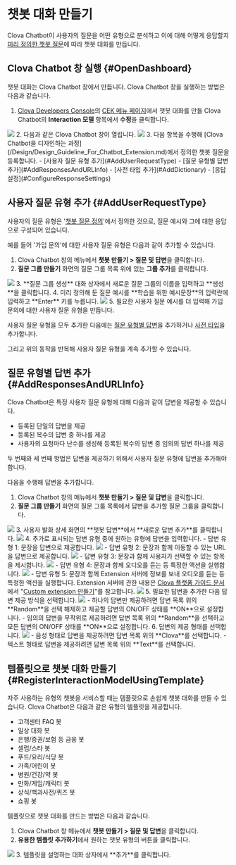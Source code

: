 # 챗봇 대화 만들기

Clova Chatbot이 사용자의 질문을 어떤 유형으로 분석하고 이에 대해 어떻게 응답할지 [미리 정의한 챗봇 질문](/Design/Design_Guideline_For_Chatbot_Extension.md#DefineInteractionModel)에 따라 챗봇 대화를 만듭니다.

## Clova Chatbot 창 실행 {#OpenDashboard}

챗봇 대화는 Clova Chatbot 창에서 만듭니다. Clova Chatbot 창을 실행하는 방법은 다음과 같습니다.

1. <a href="https://developers.naver.com/console/clova/" target="_blank">Clova Developers Console</a>의 <a href="https://developers.naver.com/console/clova/cek/#/list" target="_blank">CEK 메뉴 페이지</a>에서 챗봇 대화를 만들 Clova Chatbot의 **Interaction 모델** 항목에서 **수정**을 클릭합니다.  
<img src="/DevConsole/Resources/Images/DevConsole-Interaction_Model_Menu.png" />
2. 다음과 같은 Clova Chatbot 창이 열립니다.  
<img src="/DevConsole/Resources/Images/DevConsole-Interaction_Model_Dashboard.png" />
3. 다음 항목을 수행해 [Clova Chatbot을 디자인하는 과정](/Design/Design_Guideline_For_Chatbot_Extension.md)에서 정의한 챗봇 질문을 등록합니다.
   - [사용자 질문 유형 추가](#AddUserRequestType)
   - [질문 유형별 답변 추가](#AddResponsesAndURLInfo)
   - [사전 타입 추가](#AddDictionary)
   - [응답 설정](#ConfigureResponseSettings)

## 사용자 질문 유형 추가 {#AddUserRequestType}

사용자의 질문 유형은 '[챗봇 질문 정의](/Design/Design_Guideline_For_Chatbot_Extension.md#DefineInteractionModel)'에서 정의한 것으로, 질문 예시와 그에 대한 응답으로 구성되어 있습니다.

예를 들어 '가입 문의'에 대한 사용자 질문 유형은 다음과 같이 추가할 수 있습니다.

1. Clova Chatbot 창의 메뉴에서 **챗봇 만들기 > 질문 및 답변**을 클릭합니다.
2. **질문 그룹 만들기** 화면의 질문 그룹 목록 위에 있는 **그룹 추가**를 클릭합니다.  
<img src="/DevConsole/Resources/Images/DevConsole-Add_User_Request_Type_1.png">
3. **질문 그룹 생성** 대화 상자에서 새로운 질문 그룹의 이름을 입력하고 **생성**을 클릭합니다.
4. 미리 정의해 둔 질문 예시를 **학습을 위한 예시문장**의 입력란에 입력하고 **Enter** 키를 누릅니다.  
<img src="/DevConsole/Resources/Images/DevConsole-Add_User_Request_Type_2.png" />
5. 필요한 사용자 질문 예시를 더 입력해 가입 문의에 대한 사용자 질문 유형을 만듭니다.

사용자 질문 유형을 모두 추가한 다음에는 [질문 유형별 답변](#AddResponsesAndURLInfo)을 추가하거나 [사전 타입](/DevConsole/Guides/CEK/Add_Dictionary.md)을 추가합니다.

그리고 위의 동작을 반복해 사용자 질문 유형을 계속 추가할 수 있습니다.

## 질문 유형별 답변 추가 {#AddResponsesAndURLInfo}

Clova Chatbot은 특정 사용자 질문 유형에 대해 다음과 같이 답변을 제공할 수 있습니다.

* 등록된 단일의 답변을 제공
* 등록된 복수의 답변 중 하나를 제공
* 사용자의 요청마다 난수를 생성해 등록된 복수의 답변 중 임의의 답변 하나를 제공

두 번째와 세 번째 방법은 답변을 제공하기 위해서 사용자 질문 유형에 답변을 추가해야 합니다. 

다음을 수행해 답변을 추가합니다.

1. Clova Chatbot 창의 메뉴에서 **챗봇 만들기 > 질문 및 답변**을 클릭합니다.
2. **질문 그룹 만들기** 화면의 질문 그룹 목록에서 답변을 추가할 질문 그룹을 클릭합니다.  
<img src="/DevConsole/Resources/Images/DevConsole-Add_Response_1.png" />
3. 사용자 발화 상세 화면의 **챗봇 답변**에서 **새로운 답변 추가**를 클릭합니다.  
<img src="/DevConsole/Resources/Images/DevConsole-Add_Response_2.png" />
4. 추가로 표시되는 답변 유형 중에 원하는 유형에 답변을 입력합니다.
   - 답변 유형 1: 문장을 답변으로 제공합니다.  
   <img src="/DevConsole/Resources/Images/DevConsole-Add_Response_Type_1.png" />
   - 답변 유형 2: 문장과 함께 이동할 수 있는 URL을 답변으로 제공합니다.  
   <img src="/DevConsole/Resources/Images/DevConsole-Add_Response_Type_2.png" />
   - 답변 유형 3: 문장과 함께 사용자가 선택할 수 있는 항목을 제시합니다.  
   <img src="/DevConsole/Resources/Images/DevConsole-Add_Response_Type_3.png" />
   - 답변 유형 4: 문장과 함께 오디오를 듣는 등 특정한 액션을 실행합니다.  
   <img src="/DevConsole/Resources/Images/DevConsole-Add_Response_Type_4.png" />
   - 답변 유형 5: 문장과 함께 Extension 서버에 정보를 보내 오디오를 듣는 등 특정한 액션을 실행합니다. Extension 서버에 관한 내용은 <a href="https://developers.naver.com/docs/clova/guide/" target="_blank">Clova 플랫폼 가이드 문서</a>에서 "<a href="https://developers.naver.com/docs/clova/guide/CEK/Guides/Build_Custom_Extension.md" target="_blank">Custom extension 만들기</a>"를 참고합니다.  
   <img src="/DevConsole/Resources/Images/DevConsole-Add_Response_Type_5.png" />  
5. 필요한 답변을 추가한 다음 답변 제공 방식을 선택합니다.  
<img src="/DevConsole/Resources/Images/DevConsole-Add_Response_3.png" />
   - 하나의 답변만 제공하려면 답변 목록 위의 **Random**을 선택 해제하고 제공할 답변의 ON/OFF 상태를 **ON**으로 설정합니다.
   - 임의의 답변을 무작위로 제공하려면 답변 목록 위의 **Random**을 선택하고 모든 답변의 ON/OFF 상태를 **ON**으로 설정합니다.
6. 답변의 제공 형태를 선택합니다.  
<img src="/DevConsole/Resources/Images/DevConsole-Add_Response_4.png" />
   - 음성 형태로 답변을 제공하려면 답변 목록 위의 **Clova**를 선택합니다.
   - 텍스트 형태로 답변을 제공하려면 답변 목록 위의 **Text**를 선택합니다.

## 템플릿으로 챗봇 대화 만들기 {#RegisterInteractionModelUsingTemplate}

자주 사용하는 유형의 챗봇을 서비스할 때는 템플릿으로 손쉽게 챗봇 대화를 만들 수 있습니다. Clova Chatbot은 다음과 같은 유형의 템플릿을 제공합니다.

* 고객센터 FAQ 봇
* 일상 대화 봇
* 은행/증권/보험 등 금융 봇
* 셀럽/스타 봇
* 푸드/요리/식당 봇
* 가족/어린이 봇
* 병원/건강/약 봇
* 만화/게임/캐릭터 봇
* 상식/백과사전/퀴즈 봇
* 쇼핑 봇

템플릿으로 챗봇 대화를 만드는 방법은 다음과 같습니다.

1. Clova Chatbot 창 메뉴에서 **챗봇 만들기 > 질문 및 답변**을 클릭합니다.
2. **유용한 템플릿 추가하기**에서 원하는 챗봇 유형의 버튼을 클릭합니다.  
<img src="/DevConsole/Resources/Images/DevConsole-Using_Template_1.png" />
3. 템플릿을 설명하는 대화 상자에서 **추가**를 클릭합니다.

